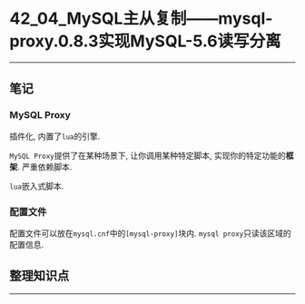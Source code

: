 # 42_04_MySQL主从复制——mysql-proxy.0.8.3实现MySQL-5.6读写分离

---

## 笔记

### MySQL Proxy

插件化, 内置了`lua`的引擎. 

`MySQL Proxy`提供了在某种场景下, 让你调用某种特定脚本, 实现你的特定功能的**框架**.  严重依赖脚本. 

`lua`嵌入式脚本.

### 配置文件

配置文件可以放在`mysql.cnf`中的`[mysql-proxy]`块内. `mysql proxy`只读该区域的配置信息.

## 整理知识点

---